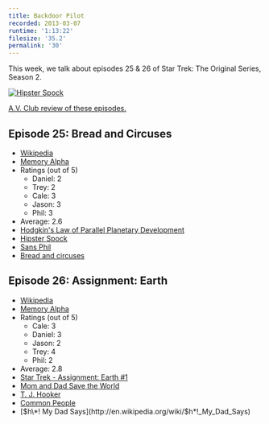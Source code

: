 ```yaml
---
title: Backdoor Pilot
recorded: 2013-03-07
runtime: '1:13:22'
filesize: '35.2'
permalink: '30'
---
```


This week, we talk about episodes 25 & 26 of Star Trek: The Original Series, Season 2.

[![Hipster Spock](http://jawgrind.s3.amazonaws.com/Jawgrind-Episode-30.jpg)](http://www.flickr.com/photos/jason_coleman/8491628534/)

[A.V. Club review of these episodes.](http://www.avclub.com/articles/bread-and-circuses-assignment-earth,31630/)

## Episode 25: Bread and Circuses

- [Wikipedia](http://en.wikipedia.org/wiki/Bread_and_Circuses_(Star_Trek:_The_Original_Series))
- [Memory Alpha](http://en.memory-alpha.org/wiki/Bread_and_Circuses_(episode))
- Ratings (out of 5)
    - Daniel: 2
    - Trey: 2
    - Cale: 3
    - Jason: 3
    - Phil: 3
- Average: 2.6
- [Hodgkin's Law of Parallel Planetary Development](http://en.memory-alpha.org/wiki/Hodgkin's_Law_of_Parallel_Planetary_Development)
- [Hipster Spock](http://www.flickr.com/photos/jason_coleman/8491628534/in/photostream)
- [Sans Phil](http://jawgrind.com/24)
- [Bread and circuses](http://en.wikipedia.org/wiki/Bread_and_circuses)

## Episode 26: Assignment: Earth

- [Wikipedia](http://en.wikipedia.org/wiki/Assignment:_Earth)
- [Memory Alpha](http://en.memory-alpha.org/wiki/Assignment:_Earth_(episode))
- Ratings (out of 5)
    - Cale: 3
    - Daniel: 3
    - Jason: 2
    - Trey: 4
    - Phil: 2
- Average: 2.8
- [Star Trek - Assignment: Earth #1](http://connect.collectorz.com/comics/database/star-trek-assignment-earth/1-184654)
- [Mom and Dad Save the World](http://en.wikipedia.org/wiki/Mom_and_Dad_Save_the_World)
- [T. J. Hooker](http://en.wikipedia.org/wiki/T._J._Hooker)
- [Common People](http://www.youtube.com/watch?v=ainyK6fXku0)
- [$h\*! My Dad Says](http://en.wikipedia.org/wiki/$h*!_My_Dad_Says)
